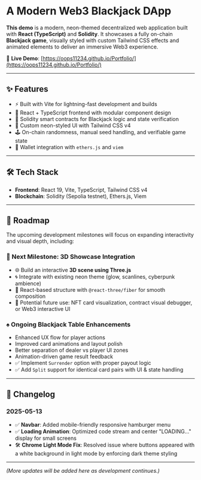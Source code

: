 # A Modern Web3 Blackjack DApp

**This demo** is a modern, neon-themed decentralized web application built with **React (TypeScript)** and **Solidity**. It showcases a fully on-chain **Blackjack game**, visually styled with custom Tailwind CSS effects and animated elements to deliver an immersive Web3 experience.

🔗 **Live Demo**: [https://oops11234.github.io/Portfolio/](https://oops11234.github.io/Portfolio/)

---

## ✨ Features

- ⚡️ Built with Vite for lightning-fast development and builds
- 🔮 React + TypeScript frontend with modular component design
- 🧠 Solidity smart contracts for Blackjack logic and state verification
- 🌈 Custom neon-styled UI with Tailwind CSS v4
- 🕹 On-chain randomness, manual seed handling, and verifiable game state
- 🔗 Wallet integration with `ethers.js` and `viem`

---

## 🛠 Tech Stack

- **Frontend**: React 19, Vite, TypeScript, Tailwind CSS v4
- **Blockchain**: Solidity (Sepolia testnet), Ethers.js, Viem

---

## 🚧 Roadmap

The upcoming development milestones will focus on expanding interactivity and visual depth, including:

### 🎯 Next Milestone: 3D Showcase Integration
- 🌐 Build an interactive **3D scene using Three.js**
- 🌀 Integrate with existing neon theme (glow, scanlines, cyberpunk ambience)
- 🔄 React-based structure with `@react-three/fiber` for smooth composition
- 🧩 Potential future use: NFT card visualization, contract visual debugger, or Web3 interactive UI

### ♠️ Ongoing Blackjack Table Enhancements
- Enhanced UX flow for player actions
- Improved card animations and layout polish
- Better separation of dealer vs player UI zones
- Animation-driven game result feedback
- ✅ Implement `Surrender` option with proper payout logic
- ✅ Add `Split` support for identical card pairs with UI & state handling

---

## 📝 Changelog

### 2025-05-13

- ✅ **Navbar**: Added mobile-friendly responsive hamburger menu
- ✅ **Loading Animation**: Optimized code stream and center "LOADING..." display for small screens
- 🛠 **Chrome Light Mode Fix**: Resolved issue where buttons appeared with a white background in light mode by enforcing dark theme styling

---

*(More updates will be added here as development continues.)*